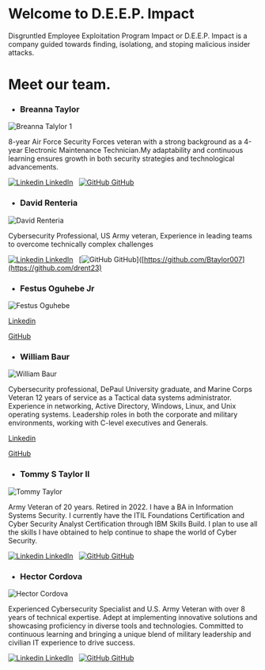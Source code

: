 # Welcome to D.E.E.P. Impact
Disgruntled Employee Exploitation Program Impact or D.E.E.P. Impact is a company guided towards finding, isolationg, and stoping malicious insider attacks.

# Meet our team.

- ### Breanna Taylor
![Breanna Talylor 1](https://github.com/D-E-E-P-Impact/.github/assets/147181270/3468191b-9e56-449f-84d7-c381d36a1626)

8-year Air Force Security Forces veteran with a strong background as a 4-year Electronic Maintenance Technician.My adaptability and continuous learning ensures growth in both security strategies and technological advancements.

[![Linkedin](https://i.stack.imgur.com/gVE0j.png) LinkedIn](https://www.linkedin.com/in/breanna-t-341637296)
&nbsp;
[![GitHub](https://i.stack.imgur.com/tskMh.png) GitHub](https://github.com/Btaylor007)

- ### David Renteria
![David Renteria](https://github.com/D-E-E-P-Impact/.github/assets/147181270/6394cfbf-56f3-43c6-abb8-49949616a66a)

Cybersecurity Professional, US Army veteran, Experience in leading teams to overcome technically complex challenges

[![Linkedin](https://i.stack.imgur.com/gVE0j.png) LinkedIn](https://www.linkedin.com/in/drent23)
&nbsp;
[![GitHub](https://i.stack.imgur.com/tskMh.png) GitHub]([https://github.com/Btaylor007](https://github.com/drent23)

- ### Festus Oguhebe Jr
![Festus Oguhebe](https://github.com/D-E-E-P-Impact/.github/assets/147181270/b18a64cd-f8c9-455a-a372-57e53d5b252b)


[Linkedin](https://www.linkedin.com/in/festus-oguhebe-jr-foco/)

[GitHub](https://github.com/focodecided)

- ### William Baur
![William Baur](https://github.com/D-E-E-P-Impact/.github/assets/147181270/7632d9b4-33ab-4b4a-af82-eac41d682ef5)

Cybersecurity professional, DePaul University graduate, and Marine Corps Veteran 12 years of service as a Tactical data systems administrator. Experience in networking, Active Directory, Windows, Linux, and Unix operating systems. Leadership roles in both the corporate and military environments, working with C-level executives and Generals.

[Linkedin](https://www.linkedin.com/in/williamrbaur/)

[GitHub](https://github.com/Wrbaur)

- ### Tommy S Taylor II
![Tommy Taylor](https://github.com/D-E-E-P-Impact/.github/assets/147181270/a80d1730-fe75-46c0-8994-4c333808468a)

Army Veteran of 20 years. Retired in 2022. I have a BA in Information Systems Security. I currently have the ITIL Foundations Certification and Cyber Security Analyst Certification  through IBM Skills Build. I plan to use all the skills I have obtained to help continue to shape the world of Cyber Security.

[![Linkedin](https://i.stack.imgur.com/gVE0j.png) LinkedIn](http://www.linkedin.com/in/taylortommy)
&nbsp;
[![GitHub](https://i.stack.imgur.com/tskMh.png) GitHub](https://github.com/taylortommy23)

- ### Hector Cordova
![Hector Cordova](https://github.com/D-E-E-P-Impact/.github/assets/147181270/aa2e8bfc-91ed-46e7-bccb-6bc8d1fab6cc)


Experienced Cybersecurity Specialist and U.S. Army Veteran with over 8 years of technical expertise. Adept at implementing innovative solutions and showcasing proficiency in diverse tools and technologies. Committed to continuous learning and bringing a unique blend of military leadership and civilian IT experience to drive success.

[![Linkedin](https://i.stack.imgur.com/gVE0j.png) LinkedIn](https://www.linkedin.com/in/hector-a-cordova/)
&nbsp;
[![GitHub](https://i.stack.imgur.com/tskMh.png) GitHub](https://github.com/Hector2024)
<!--

**Here are some ideas to get you started:**

🙋‍♀️ A short introduction - what is your organization all about?
🌈 Contribution guidelines - how can the community get involved?
👩‍💻 Useful resources - where can the community find your docs? Is there anything else the community should know?
🍿 Fun facts - what does your team eat for breakfast?
🧙 Remember, you can do mighty things with the power of [Markdown](https://docs.github.com/github/writing-on-github/getting-started-with-writing-and-formatting-on-github/basic-writing-and-formatting-syntax)
-->
